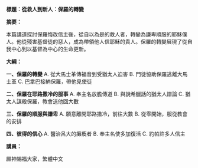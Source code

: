 **標題：從救人到新人：保羅的轉變**

**摘要：**

本篇講道探討保羅悔改信主後，從自以為是的救人者，轉變為謙卑順服的耶穌僕人。他從殘害基督徒的惡人，成為帶領他人信耶穌的貴人。保羅的轉變展現了從自我中心到以基督為中心的生命更新。

**大綱：**

**一、保羅的轉變**
    A. 從大馬士革傳福音到受猶太人迫害
    B. 門徒協助保羅逃離大馬士革
    C. 巴拿巴接納保羅，帶他見使徒

**二、保羅在耶路撒冷的服事**
    A. 奉主名放膽傳道
    B. 與說希臘話的猶太人辯論
    C. 猶太人謀殺保羅，教會送他回大數

**三、保羅的順服與謙卑**
    A. 願意離開耶路撒冷，前往大數
    B. 從零開始，服從教會的安排

**四、彼得的信心**
    A. 醫治呂大的癱瘓者
    B. 奉主名使多加復活
    C. 約帕許多人信主

**講員：**

願神賜福大家，繁體中文